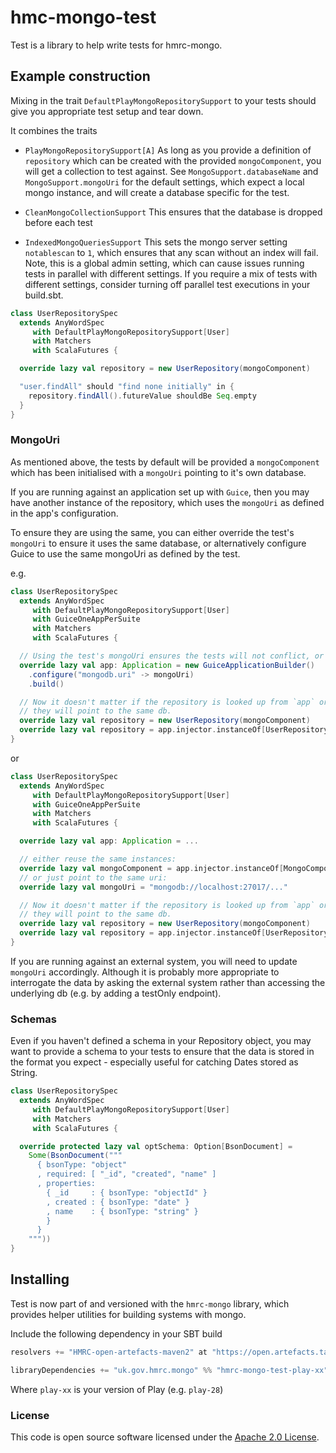 
# hmc-mongo-test

Test is a library to help write tests for hmrc-mongo.

## Example construction

Mixing in the trait `DefaultPlayMongoRepositorySupport` to your tests should give you appropriate test setup and tear down.

It combines the traits
- `PlayMongoRepositorySupport[A]`
As long as you provide a definition of `repository` which can be created with the provided `mongoComponent`, you will get a collection to test against.
See `MongoSupport.databaseName` and `MongoSupport.mongoUri` for the default settings, which expect a local mongo instance, and will create a database specific for the test.

- `CleanMongoCollectionSupport`
This ensures that the database is dropped before each test

- `IndexedMongoQueriesSupport`
This sets the mongo server setting `notablescan` to `1`, which ensures that any scan without an index will fail.
Note, this is a global admin setting, which can cause issues running tests in parallel with different settings. If you require a mix of tests with different settings, consider turning off parallel test executions in your build.sbt.


```scala
class UserRepositorySpec
  extends AnyWordSpec
     with DefaultPlayMongoRepositorySupport[User]
     with Matchers
     with ScalaFutures {

  override lazy val repository = new UserRepository(mongoComponent)

  "user.findAll" should "find none initially" in {
    repository.findAll().futureValue shouldBe Seq.empty
  }
}
```

### MongoUri

As mentioned above, the tests by default will be provided a `mongoComponent` which has been initialised with a `mongoUri` pointing to it's own database.

If you are running against an application set up with `Guice`, then you may have another instance of the repository, which uses the `mongoUri` as defined in the app's configuration.

To ensure they are using the same, you can either override the test's `mongoUri` to ensure it uses the same database, or alternatively configure Guice to use the same mongoUri as defined by the test.

e.g.

```scala
class UserRepositorySpec
  extends AnyWordSpec
     with DefaultPlayMongoRepositorySupport[User]
     with GuiceOneAppPerSuite
     with Matchers
     with ScalaFutures {

  // Using the test's mongoUri ensures the tests will not conflict, or affect the db as defined in application.conf.
  override lazy val app: Application = new GuiceApplicationBuilder()
    .configure("mongodb.uri" -> mongoUri)
    .build()

  // Now it doesn't matter if the repository is looked up from `app` or instantiated with `mongoComponent`
  // they will point to the same db.
  override lazy val repository = new UserRepository(mongoComponent)
  override lazy val repository = app.injector.instanceOf[UserRepository]
}
```

or

```scala
class UserRepositorySpec
  extends AnyWordSpec
     with DefaultPlayMongoRepositorySupport[User]
     with GuiceOneAppPerSuite
     with Matchers
     with ScalaFutures {

  override lazy val app: Application = ...

  // either reuse the same instances:
  override lazy val mongoComponent = app.injector.instanceOf[MongoComponent]
  // or just point to the same uri:
  override lazy val mongoUri = "mongodb://localhost:27017/..."

  // Now it doesn't matter if the repository is looked up from `app` or instantiated with `mongoComponent`
  // they will point to the same db.
  override lazy val repository = new UserRepository(mongoComponent)
  override lazy val repository = app.injector.instanceOf[UserRepository]
}
```

If you are running against an external system, you will need to update `mongoUri` accordingly. Although it is probably more appropriate to interrogate the data by asking the external system rather than accessing the underlying db (e.g. by adding a testOnly endpoint).


### Schemas

Even if you haven't defined a schema in your Repository object, you may want to provide a schema to your tests to ensure that the data is stored in the format you expect - especially useful for catching Dates stored as String.

```scala
class UserRepositorySpec
  extends AnyWordSpec
     with DefaultPlayMongoRepositorySupport[User]
     with Matchers
     with ScalaFutures {

  override protected lazy val optSchema: Option[BsonDocument] =
    Some(BsonDocument("""
      { bsonType: "object"
      , required: [ "_id", "created", "name" ]
      , properties:
        { _id     : { bsonType: "objectId" }
        , created : { bsonType: "date" }
        , name    : { bsonType: "string" }
        }
      }
    """))
}
```


## Installing

Test is now part of and versioned with the `hmrc-mongo` library, which provides helper utilities for building systems with mongo.

Include the following dependency in your SBT build

```scala
resolvers += "HMRC-open-artefacts-maven2" at "https://open.artefacts.tax.service.gov.uk/maven2"

libraryDependencies += "uk.gov.hmrc.mongo" %% "hmrc-mongo-test-play-xx" % "[INSERT-VERSION]"
```

Where `play-xx` is your version of Play (e.g. `play-28`)

### License

This code is open source software licensed under the [Apache 2.0 License]("http://www.apache.org/licenses/LICENSE-2.0.html").
